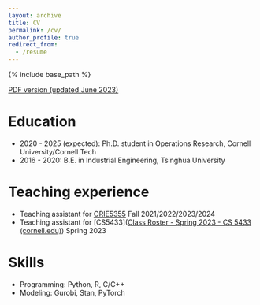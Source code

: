 ```yaml
---
layout: archive
title: CV
permalink: /cv/
author_profile: true
redirect_from:
  - /resume
---
```


{% include base_path %}

[PDF version (updated June 2023)](../files/cv.pdf)

Education
======
* 2020 - 2025 (expected): Ph.D. student in Operations Research, Cornell University/Cornell Tech
* 2016 - 2020: B.E. in Industrial Engineering, Tsinghua University

Teaching experience
======
* Teaching assistant for [ORIE5355](https://orie5355.github.io/Fall_2021/) Fall 2021/2022/2023/2024
* Teaching assistant for [CS5433]([Class Roster - Spring 2023 - CS 5433 (cornell.edu)](https://classes.cornell.edu/browse/roster/SP23/class/CS/5433)) Spring 2023


Skills
======

* Programming: Python, R, C/C++
* Modeling: Gurobi, Stan, PyTorch
